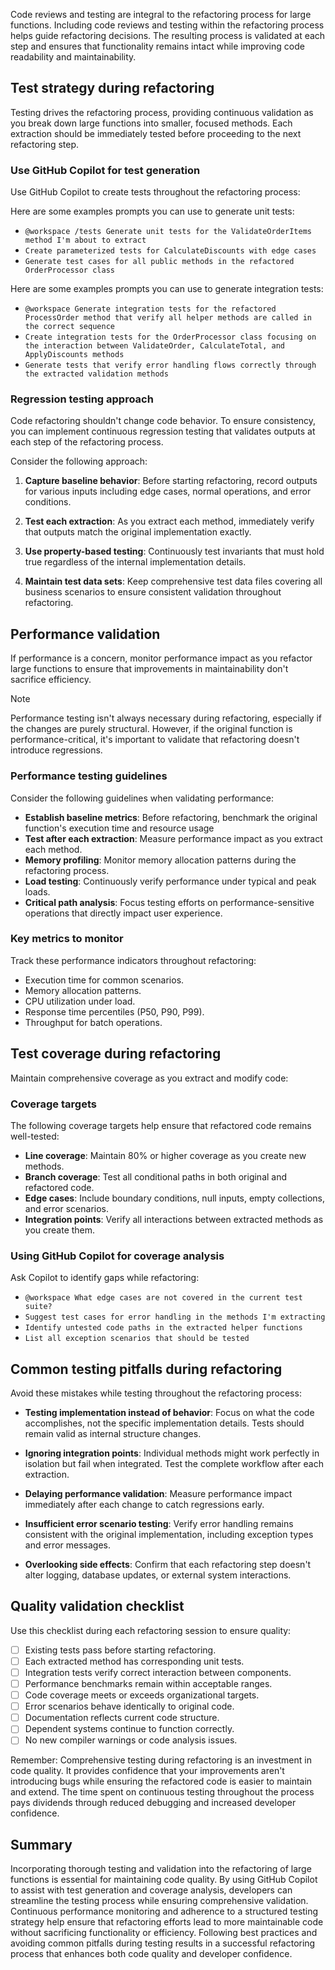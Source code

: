 Code reviews and testing are integral to the refactoring process for large functions. Including code reviews and testing within the refactoring process helps guide refactoring decisions. The resulting process is validated at each step and ensures that functionality remains intact while improving code readability and maintainability.

## Test strategy during refactoring

Testing drives the refactoring process, providing continuous validation as you break down large functions into smaller, focused methods. Each extraction should be immediately tested before proceeding to the next refactoring step.

### Use GitHub Copilot for test generation

Use GitHub Copilot to create tests throughout the refactoring process:

Here are some examples prompts you can use to generate unit tests:

- `@workspace /tests Generate unit tests for the ValidateOrderItems method I'm about to extract`
- `Create parameterized tests for CalculateDiscounts with edge cases`
- `Generate test cases for all public methods in the refactored OrderProcessor class`

Here are some examples prompts you can use to generate integration tests:

- `@workspace Generate integration tests for the refactored ProcessOrder method that verify all helper methods are called in the correct sequence`
- `Create integration tests for the OrderProcessor class focusing on the interaction between ValidateOrder, CalculateTotal, and ApplyDiscounts methods`
- `Generate tests that verify error handling flows correctly through the extracted validation methods`

### Regression testing approach

Code refactoring shouldn't change code behavior. To ensure consistency, you can implement continuous regression testing that validates outputs at each step of the refactoring process.

Consider the following approach:

1. **Capture baseline behavior**: Before starting refactoring, record outputs for various inputs including edge cases, normal operations, and error conditions.

1. **Test each extraction**: As you extract each method, immediately verify that outputs match the original implementation exactly.

1. **Use property-based testing**: Continuously test invariants that must hold true regardless of the internal implementation details.

1. **Maintain test data sets**: Keep comprehensive test data files covering all business scenarios to ensure consistent validation throughout refactoring.

## Performance validation

If performance is a concern, monitor performance impact as you refactor large functions to ensure that improvements in maintainability don't sacrifice efficiency.

> [!NOTE]
> Performance testing isn't always necessary during refactoring, especially if the changes are purely structural. However, if the original function is performance-critical, it's important to validate that refactoring doesn't introduce regressions.

### Performance testing guidelines

Consider the following guidelines when validating performance:

- **Establish baseline metrics**: Before refactoring, benchmark the original function's execution time and resource usage
- **Test after each extraction**: Measure performance impact as you extract each method.
- **Memory profiling**: Monitor memory allocation patterns during the refactoring process.
- **Load testing**: Continuously verify performance under typical and peak loads.
- **Critical path analysis**: Focus testing efforts on performance-sensitive operations that directly impact user experience.

### Key metrics to monitor

Track these performance indicators throughout refactoring:

- Execution time for common scenarios.
- Memory allocation patterns.
- CPU utilization under load.
- Response time percentiles (P50, P90, P99).
- Throughput for batch operations.

## Test coverage during refactoring

Maintain comprehensive coverage as you extract and modify code:

### Coverage targets

The following coverage targets help ensure that refactored code remains well-tested:

- **Line coverage**: Maintain 80% or higher coverage as you create new methods.
- **Branch coverage**: Test all conditional paths in both original and refactored code.
- **Edge cases**: Include boundary conditions, null inputs, empty collections, and error scenarios.
- **Integration points**: Verify all interactions between extracted methods as you create them.

### Using GitHub Copilot for coverage analysis

Ask Copilot to identify gaps while refactoring:

- `@workspace What edge cases are not covered in the current test suite?`
- `Suggest test cases for error handling in the methods I'm extracting`
- `Identify untested code paths in the extracted helper functions`
- `List all exception scenarios that should be tested`

## Common testing pitfalls during refactoring

Avoid these mistakes while testing throughout the refactoring process:

- **Testing implementation instead of behavior**: Focus on what the code accomplishes, not the specific implementation details. Tests should remain valid as internal structure changes.

- **Ignoring integration points**: Individual methods might work perfectly in isolation but fail when integrated. Test the complete workflow after each extraction.

- **Delaying performance validation**: Measure performance impact immediately after each change to catch regressions early.

- **Insufficient error scenario testing**: Verify error handling remains consistent with the original implementation, including exception types and error messages.

- **Overlooking side effects**: Confirm that each refactoring step doesn't alter logging, database updates, or external system interactions.

## Quality validation checklist

Use this checklist during each refactoring session to ensure quality:

- ☐ Existing tests pass before starting refactoring.
- ☐ Each extracted method has corresponding unit tests.
- ☐ Integration tests verify correct interaction between components.
- ☐ Performance benchmarks remain within acceptable ranges.
- ☐ Code coverage meets or exceeds organizational targets.
- ☐ Error scenarios behave identically to original code.
- ☐ Documentation reflects current code structure.
- ☐ Dependent systems continue to function correctly.
- ☐ No new compiler warnings or code analysis issues.

Remember: Comprehensive testing during refactoring is an investment in code quality. It provides confidence that your improvements aren't introducing bugs while ensuring the refactored code is easier to maintain and extend. The time spent on continuous testing throughout the process pays dividends through reduced debugging and increased developer confidence.

## Summary

Incorporating thorough testing and validation into the refactoring of large functions is essential for maintaining code quality. By using GitHub Copilot to assist with test generation and coverage analysis, developers can streamline the testing process while ensuring comprehensive validation. Continuous performance monitoring and adherence to a structured testing strategy help ensure that refactoring efforts lead to more maintainable code without sacrificing functionality or efficiency. Following best practices and avoiding common pitfalls during testing results in a successful refactoring process that enhances both code quality and developer confidence.
